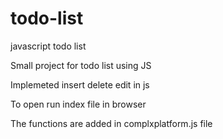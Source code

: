 # todo-list
javascript todo list

Small project for todo list using JS 

Implemeted insert delete edit in js 

To open run index file in browser

The functions are added in complxplatform.js file

